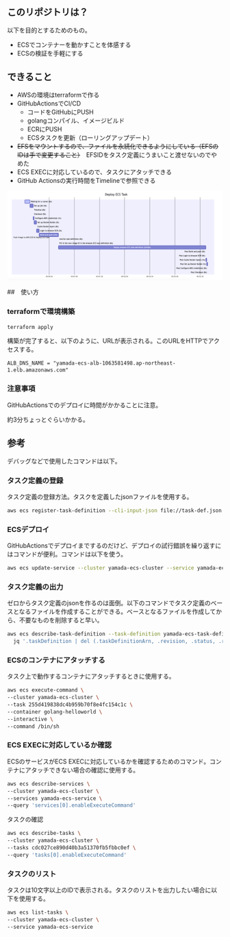 ## このリポジトリは？

以下を目的とするためのもの。

- ECSでコンテナーを動かすことを体感する
- ECSの検証を手軽にする

## できること

- AWSの環境はterraformで作る
- GitHubActionsでCI/CD
  - コードをGitHubにPUSH
  - golangコンパイル、イメージビルド
  - ECRにPUSH
  - ECSタスクを更新（ローリングアップデート）
- ~~EFSをマウントするので、ファイルを永続化できるようにしている（EFSのIDは手で変更すること）~~　EFSIDをタスク定義にうまいこと渡せないのでやめた
- ECS EXECに対応しているので、タスクにアタッチできる
- GitHub Actionsの実行時間をTimelineで参照できる

![alt text](image.png)

##　使い方

### terraformで環境構築

```bash
terraform apply
```

構築が完了すると、以下のように、URLが表示される。このURLをHTTPでアクセスする。

```
ALB_DNS_NAME = "yamada-ecs-alb-1063581498.ap-northeast-1.elb.amazonaws.com"
```

### 注意事項

GitHubActionsでのデプロイに時間がかかることに注意。

約3分ちょっとぐらいかかる。

## 参考

デバッグなどで使用したコマンドは以下。

### タスク定義の登録

タスク定義の登録方法。タスクを定義したjsonファイルを使用する。

```bash
aws ecs register-task-definition --cli-input-json file://task-def.json
```
### ECSデプロイ

GitHubActionsでデプロイまでするのだけど、デプロイの試行錯誤を繰り返すにはコマンドが便利。コマンドは以下を使う。

```bash
aws ecs update-service --cluster yamada-ecs-cluster --service yamada-ecs-service --task-definition yamada-ecs-task-definition
```

### タスク定義の出力

ゼロからタスク定義のjsonを作るのは面倒。以下のコマンドでタスク定義のベースとなるファイルを作成することができる。ベースとなるファイルを作成してから、不要なものを削除すると早い。

```bash
aws ecs describe-task-definition --task-definition yamada-ecs-task-definition | \
  jq '.taskDefinition | del (.taskDefinitionArn, .revision, .status, .requiresAttributes, .compatibilities)' > task-def.json
```

### ECSのコンテナにアタッチする

タスク上で動作するコンテナにアタッチするときに使用する。

```bash
aws ecs execute-command \
--cluster yamada-ecs-cluster \
--task 255d419838dc4b959b70f8e4fc154c1c \
--container golang-helloworld \
--interactive \
--command /bin/sh
```


### ECS EXECに対応しているか確認

ECSのサービスがECS EXECに対応しているかを確認するためのコマンド。コンテナにアタッチできない場合の確認に使用する。

```bash
aws ecs describe-services \
--cluster yamada-ecs-cluster \
--services yamada-ecs-service \
--query 'services[0].enableExecuteCommand'
```

タスクの確認

```bash
aws ecs describe-tasks \
--cluster yamada-ecs-cluster \
--tasks cdc027ce890d40b3a51370fb5fbbc0ef \
--query 'tasks[0].enableExecuteCommand'
```
### タスクのリスト

タスクは10文字以上のIDで表示される。タスクのリストを出力したい場合に以下を使用する。

```bash
aws ecs list-tasks \
--cluster yamada-ecs-cluster \
--service yamada-ecs-service
```

